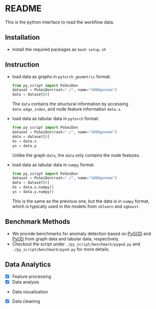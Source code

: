 # README

This is the python interface to read the workflow data. 

## Installation

* Install the required packages as `bash setup.sh`

## Instruction

* load data as graphs in `pytorch_geometric` format:
  
  ```python
  from py_script import PoSeiDon
  dataset = PoSeiDon(root="./", name="1000genome")
  data = dataset[0]
  ```
  
  The `data` contains the structural information by accessing `data.edge_index`, and node feature information `data.x`.

* load data as tabular data in `pytorch` format:

  ```python
  from py_script import PoSeiDon
  dataset = PoSeiDon(root="./", name="1000genome")
  data = dataset[0]
  Xs = data.x
  ys = data.y
  ```

  Unlike the graph `data`, the `data` only contains the node features.

* load data as tabular data in `numpy` format:

  ```python
  from py_script import PoSeiDon
  dataset = PoSeiDon(root="./", name="1000genome")
  data = dataset[0]
  Xs = data.x.numpy()
  ys = data.y.numpy()
  ```

  This is the same as the previous one, but the data is in `numpy` format, which is typically used in the models from `sklearn` and `xgboost`.

## Benchmark Methods

* We provide benchmarks for anomaly detection based on [PyGOD](https://docs.pygod.org/en/latest/index.html) and [PyOD](https://pyod.readthedocs.io/en/latest/index.html) from graph data and tabular data, respectively.
* Checkout the script under `./py_script/benchmark/pygod.py` and `./py_script/benchmark/pyod.py` for more details.

## Data Analytics

* [x] Feature processing
* [x] Data analysis
* Data visualization
* [x] Data cleaning
